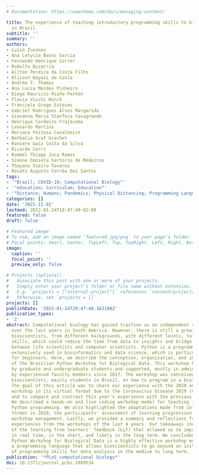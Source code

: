 ```yaml
---
# Documentation: https://wowchemy.com/docs/managing-content/

title: The experience of teaching introductory programming skills to bioscientists
  in Brazil.
subtitle: ''
summary: ''
authors:
- Luíza Zuvanov
- Ana Letycia Basso Garcia
- Fernando Henrique Correr
- Rodolfo Bizarria
- Ailton Pereira da Costa Filho
- Alisson Hayasi da Costa
- Andréa T. Thomaz
- Ana Lucia Mendes Pinheiro
- Diego Mauricio Riaño-Pachón
- Flavia Vischi Winck
- Franciele Grego Esteves
- Gabriel Rodrigues Alves Margarido
- Giovanna Maria Stanfoca Casagrande
- Henrique Cordeiro Frajacomo
- Leonardo Martins
- Mariana Feitosa Cavalheiro
- Nathalia Graf Grachet
- Raniere Gaia Costa da Silva
- Ricardo Cerri
- Rommel Thiago Juca Ramos
- Simone Daniela Sartorio de Medeiros
- Thayana Vieira Tavares
- Renato Augusto Corrêa Dos Santos
tags:
- '"Brazil; COVID-19; Computational Biology"'
- '"education; Curriculum; Education"'
- '"Distance; Humans; Pandemics; Physical Distancing; Programming Languages"'
categories: []
date: '2021-11-01'
lastmod: 2022-01-24T18:47:49-02:00
featured: false
draft: false

# Featured image
# To use, add an image named `featured.jpg/png` to your page's folder.
# Focal points: Smart, Center, TopLeft, Top, TopRight, Left, Right, BottomLeft, Bottom, BottomRight.
image:
  caption: ''
  focal_point: ''
  preview_only: false

# Projects (optional).
#   Associate this post with one or more of your projects.
#   Simply enter your project's folder or file name without extension.
#   E.g. `projects = ["internal-project"]` references `content/project/deep-learning/index.md`.
#   Otherwise, set `projects = []`.
projects: []
publishDate: '2022-01-24T20:47:48.163108Z'
publication_types:
- '2'
abstract: Computational biology has gained traction as an independent scientific discipline
  over the last years in South America. However, there is still a growing need for
  bioscientists, from different backgrounds, with different levels, to acquire programming
  skills, which could reduce the time from data to insights and bridge communication
  between life scientists and computer scientists. Python is a programming language
  extensively used in bioinformatics and data science, which is particularly suitable
  for beginners. Here, we describe the conception, organization, and implementation
  of the Brazilian Python Workshop for Biological Data. This workshop has been organized
  by graduate and undergraduate students and supported, mostly in administrative matters,
  by experienced faculty members since 2017. The workshop was conceived for teaching
  bioscientists, mainly students in Brazil, on how to program in a biological context.
  The goal of this article was to share our experience with the 2020 edition of the
  workshop in its virtual format due to the Coronavirus Disease 2019 (COVID-19) pandemic
  and to compare and contrast this year's experience with the previous in-person editions.
  We described a hands-on and live coding workshop model for teaching introductory
  Python programming. We also highlighted the adaptations made from in-person to online
  format in 2020, the participants' assessment of learning progression, and general
  workshop management. Lastly, we provided a summary and reflections from our personal
  experiences from the workshops of the last 4 years. Our takeaways included the benefits
  of the learning from learners' feedback (LLF) that allowed us to improve the workshop
  in real time, in the short, and likely in the long term. We concluded that the Brazilian
  Python Workshop for Biological Data is a highly effective workshop model for teaching
  a programming language that allows bioscientists to go beyond an initial exploration
  of programming skills for data analysis in the medium to long term.
publication: '*PLoS computational biology*'
doi: 10.1371/journal.pcbi.1009534
---
```

